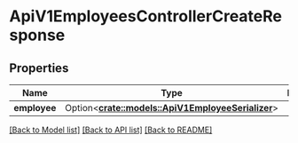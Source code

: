 # ApiV1EmployeesControllerCreateResponse

## Properties

Name | Type | Description | Notes
------------ | ------------- | ------------- | -------------
**employee** | Option<[**crate::models::ApiV1EmployeeSerializer**](ApiV1EmployeeSerializer.md)> |  | [optional]

[[Back to Model list]](../README.md#documentation-for-models) [[Back to API list]](../README.md#documentation-for-api-endpoints) [[Back to README]](../README.md)


